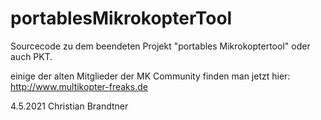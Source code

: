 # portablesMikrokopterTool
Sourcecode zu dem beendeten Projekt "portables Mikrokoptertool" oder auch PKT.

einige der alten Mitglieder der MK Community finden man jetzt hier: http://www.multikopter-freaks.de


4.5.2021 Christian Brandtner
